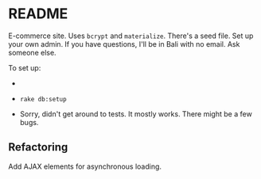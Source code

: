 # README

E-commerce site. Uses `bcrypt` and `materialize`. There's a seed file. Set up your own admin. If you have questions, I'll be in Bali with no email. Ask someone else.

To set up:

*

* `rake db:setup`

* Sorry, didn't get around to tests. It mostly works. There might be a few bugs.

## Refactoring

Add AJAX elements for asynchronous loading.
